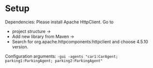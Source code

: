 # Setup
Dependencies: Please install Apache HttpClient.
Go to
 - project structure -> 
 - Add new library from Maven ->
 - Search for org.apache.httpcomponents:httpclient and choose 4.5.10 version.
 
Configuration arguments: 
`-gui -agents "car1:CarAgent; parking1:ParkingAgent; parking2:ParkingAgent"`


